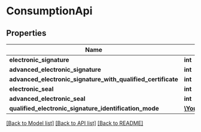 # ConsumptionApi

## Properties
Name | Type | Description | Notes
------------ | ------------- | ------------- | -------------
**electronic_signature** | **int** |  | 
**advanced_electronic_signature** | **int** |  | 
**advanced_electronic_signature_with_qualified_certificate** | **int** |  | 
**electronic_seal** | **int** |  | [optional] 
**advanced_electronic_seal** | **int** |  | [optional] 
**qualified_electronic_signature_identification_mode** | [**\Yousign\Client\Model\ConsumptionAppQualifiedElectronicSignatureIdentificationMode**](ConsumptionAppQualifiedElectronicSignatureIdentificationMode.md) |  | 

[[Back to Model list]](../../README.md#documentation-for-models) [[Back to API list]](../../README.md#documentation-for-api-endpoints) [[Back to README]](../../README.md)
